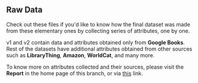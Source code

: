 ## Raw Data

Check out these files if you'd like to know how the final dataset was made from these elementary ones by collecting series of attributes, one by one.

v1 and v2 contain data and attributes obtained only from **Google Books**. Rest of the datasets have additional attributes obtained from other sources such as **LibraryThing**, **Amazon**, **WorldCat**, and many more.

To know more on attributes collected and their sources, please visit the **Report** in the home page of this branch, or via [this](https://github.com/indicwiki-iiit/Books/blob/new/Books%20-%20Report.pdf) link.
